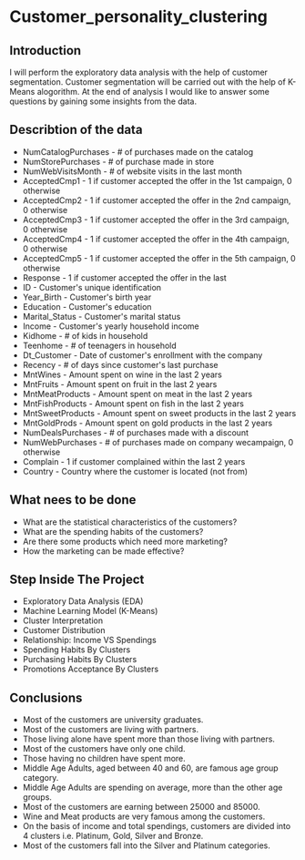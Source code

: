 # Customer_personality_clustering

## Introduction
I will perform the exploratory data analysis with the help of customer segmentation. Customer segmentation will be carried out with the help of K-Means alogorithm. At the end of analysis I would like to answer some questions by gaining some insights from the data.

## Describtion of the data
* NumCatalogPurchases - # of purchases made on the catalog
* NumStorePurchases - # of purchase made in store
* NumWebVisitsMonth - # of website visits in the last month
* AcceptedCmp1 - 1 if customer accepted the offer in the 1st campaign, 0 otherwise
* AcceptedCmp2 - 1 if customer accepted the offer in the 2nd campaign, 0 otherwise
* AcceptedCmp3 - 1 if customer accepted the offer in the 3rd campaign, 0 otherwise
* AcceptedCmp4 - 1 if customer accepted the offer in the 4th campaign, 0 otherwise
* AcceptedCmp5 - 1 if customer accepted the offer in the 5th campaign, 0 otherwise
* Response - 1 if customer accepted the offer in the last 
* ID - Customer's unique identification
* Year_Birth - Customer's birth year
* Education - Customer's education
* Marital_Status - Customer's marital status
* Income - Customer's yearly household income
* Kidhome - # of kids in household
* Teenhome - # of teenagers in household
* Dt_Customer - Date of customer's enrollment with the company
* Recency - # of days since customer's last purchase
* MntWines - Amount spent on wine in the last 2 years
* MntFruits - Amount spent on fruit in the last 2 years
* MntMeatProducts - Amount spent on meat in the last 2 years
* MntFishProducts - Amount spent on fish in the last 2 years
* MntSweetProducts - Amount spent on sweet products in the last 2 years
* MntGoldProds - Amount spent on gold products in the last 2 years
* NumDealsPurchases - # of purchases made with a discount
* NumWebPurchases - # of purchases made on company wecampaign, 0 otherwise
* Complain - 1 if customer complained within the last 2 years
* Country - Country where the customer is located (not from)

## What nees to be done
* What are the statistical characteristics of the customers?
* What are the spending habits of the customers?
* Are there some products which need more marketing?
* How the marketing can be made effective?

## Step Inside The Project
* Exploratory Data Analysis (EDA)
* Machine Learning Model (K-Means)
* Cluster Interpretation
* Customer Distribution
* Relationship: Income VS Spendings
* Spending Habits By Clusters
* Purchasing Habits By Clusters
* Promotions Acceptance By Clusters

## Conclusions
* Most of the customers are university graduates.
* Most of the customers are living with partners.
* Those living alone have spent more than those living with partners.
* Most of the customers have only one child.
* Those having no children have spent more.
* Middle Age Adults, aged between 40 and 60, are famous age group category.
* Middle Age Adults are spending on average, more than the other age groups.
* Most of the customers are earning between 25000 and 85000.
* Wine and Meat products are very famous among the customers.
* On the basis of income and total spendings, customers are divided into 4 clusters i.e. Platinum, Gold, Silver and Bronze.
* Most of the customers fall into the Silver and Platinum categories.
